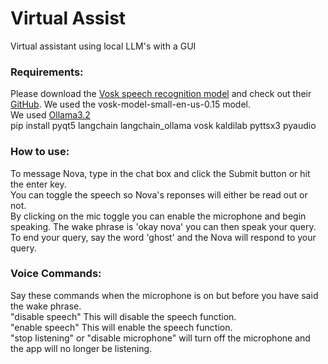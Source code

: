 # Virtual Assist
Virtual assistant using local LLM's with a GUI

### Requirements:
Please download the [Vosk speech recognition model](https://alphacephei.com/vosk/models) and check out their [GitHub](https://github.com/alphacep/vosk-api). We used the vosk-model-small-en-us-0.15 model. </br>
We used [Ollama3.2](https://ollama.com/) </br>
pip install pyqt5 langchain langchain_ollama vosk kaldilab pyttsx3 pyaudio


### How to use:
To message Nova, type in the chat box and click the Submit button or hit the enter key. </br>
You can toggle the speech so Nova's reponses will either be read out or not. </br>
By clicking on the mic toggle you can enable the microphone and begin speaking. The wake phrase is 'okay nova' you can then speak your query. To end your query, say the word 'ghost' and the Nova will respond to your query.

### Voice Commands:
Say these commands when the microphone is on but before you have said the wake phrase. </br>
"disable speech" This will disable the speech function. </br>
"enable speech" This will enable the speech function. </br>
"stop listening" or "disable microphone" will turn off the microphone and the app will no longer be listening. </br>
